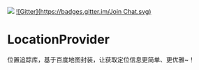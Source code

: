 [![](https://jitpack.io/v/dreamfish797/LocationProvider.svg)](https://jitpack.io/#dreamfish797/LocationProvider)
[![Gitter](https://badges.gitter.im/Join Chat.svg)](https://gitter.im/LocationProvider/Lobby)

# LocationProvider
位置追踪库，基于百度地图封装，让获取定位信息更简单、更优雅~！
